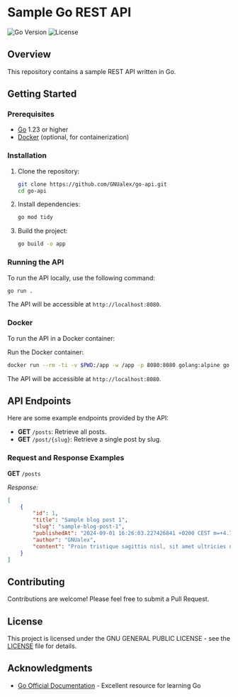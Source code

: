 # Sample Go REST API

![Go Version](https://img.shields.io/badge/Go-1.23-blue)
![License](https://img.shields.io/badge/license-MIT-green)

## Overview

This repository contains a sample REST API written in Go.

## Getting Started

### Prerequisites

- [Go](https://golang.org/dl/) 1.23 or higher
- [Docker](https://www.docker.com/get-started) (optional, for containerization)

### Installation

1. Clone the repository:
    ```bash
    git clone https://github.com/GNUalex/go-api.git
    cd go-api
    ```

2. Install dependencies:
    ```bash
    go mod tidy
    ```

3. Build the project:
    ```bash
    go build -o app
    ```

### Running the API

To run the API locally, use the following command:

```bash
go run .
```

The API will be accessible at `http://localhost:8080`.

### Docker

To run the API in a Docker container:

Run the Docker container:
```bash
docker run --rm -ti -v $PWD:/app -w /app -p 8080:8080 golang:alpine go run .
```

The API will be accessible at `http://localhost:8080`.

## API Endpoints

Here are some example endpoints provided by the API:

- **GET** `/posts`: Retrieve all posts.
- **GET** `/post/{slug}`: Retrieve a single post by slug.

### Request and Response Examples

**GET** `/posts`

_Response:_
```json
[
    {
        "id": 1,
        "title": "Sample blog post 1",
        "slug": "sample-blog-post-1",
        "publishedAt": "2024-09-01 16:26:03.227426841 +0200 CEST m=+4.718829503",
        "author": "GNUalex",
        "content": "Proin tristique sagittis nisl, sit amet ultricies nulla vehicula nec. Ut imperdiet lacus eu porttitor feugiat. Aenean ipsum risus, rhoncus ac tempor at, rhoncus vitae dui. Aliquam erat volutpat. Morbi non vulputate ipsum."
    }
]
```

## Contributing

Contributions are welcome! Please feel free to submit a Pull Request.

## License

This project is licensed under the GNU GENERAL PUBLIC LICENSE - see the [LICENSE](LICENSE) file for details.

## Acknowledgments

- [Go Official Documentation](https://golang.org/doc/) - Excellent resource for learning Go
